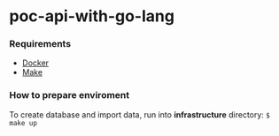 # poc-api-with-go-lang
### Requirements
* [Docker](https://www.docker.com/)
* [Make](https://www.gnu.org/software/make/)

### How to prepare enviroment 
To create database and import data, run into **infrastructure** directory:
```$ make up```
